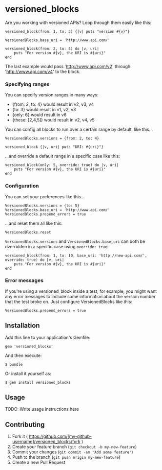 # versioned_blocks

Are you working with versioned APIs? Loop through them easily like this:

	versioned_block(from: 1, to: 3) {|v| puts "version #{v}"}

	VersionedBlocks.base_uri = 'http://www.api.com/'

	versioned_block(from: 2, to: 4) do |v, uri|
		puts "For version #{v}, the URI is #{uri}"
	end

The last example would pass 'http://www.api.com/v2' through 'http://www.api.com/v4' to the block.

### Specifying ranges

You can specify version ranges in many ways:
- {from: 2, to: 4} would result in v2, v3, v4
- {to: 3} would result in v1, v2, v3
- {only: 6} would result in v6
- {these: [2,4,5]} would result in v2, v4, v5

You can config all blocks to run over a certain range by default, like this...
	
	VersionedBlocks.versions = {from: 2, to: 4}

	versioned_block {|v, uri| puts "URI: #{uri}"}

...and override a default range in a specific case like this:
	
	versioned_block(only: 5, override: true) do |v, uri|
		puts "For version #{v}, the URI is #{uri}"
	end

### Configuration

You can set your preferences like this...
      
	VersionedBlocks.versions = {to: 5}
	VersionedBlocks.base_uri = 'http://www.api.com/'
	VersionedBlocks.prepend_errors = true

...and reset them all like this:

	VersionedBlocks.reset

`VersionedBlocks.versions` and `VersionedBlocks.base_uri` can both be overridden in a specific case using `override: true`:

	versioned_block(from: 1, to: 10, base_uri: 'http://new-api.com/', override: true) do |v, uri|
		puts "For version #{v}, the URI is #{uri}"
	end

### Error messages

If you're using a versioned_block inside a test, for example, you might want any error messages to include some information about the version number that the test broke on. Just configure VersionedBlocks like this:

	VersionedBlocks.prepend_errors = true

## Installation

Add this line to your application's Gemfile:

    gem 'versioned_blocks'

And then execute:

    $ bundle

Or install it yourself as:

    $ gem install versioned_blocks

## Usage

TODO: Write usage instructions here

## Contributing

1. Fork it ( https://github.com/[my-github-username]/versioned_blocks/fork )
2. Create your feature branch (`git checkout -b my-new-feature`)
3. Commit your changes (`git commit -am 'Add some feature'`)
4. Push to the branch (`git push origin my-new-feature`)
5. Create a new Pull Request
